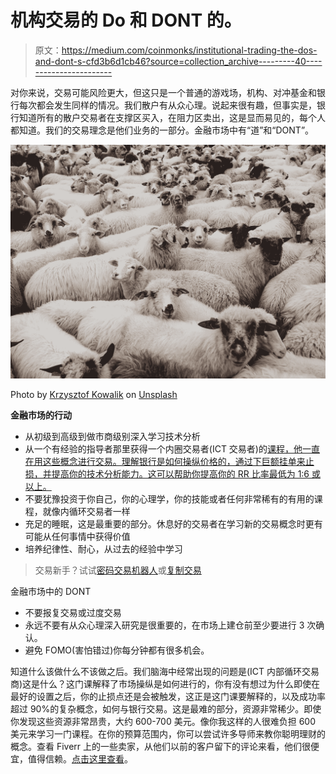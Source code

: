 # 机构交易的 Do 和 DONT 的。

> 原文：<https://medium.com/coinmonks/institutional-trading-the-dos-and-dont-s-cfd3b6d1cb46?source=collection_archive---------40----------------------->

对你来说，交易可能风险更大，但这只是一个普通的游戏场，机构、对冲基金和银行每次都会发生同样的情况。我们散户有从众心理。说起来很有趣，但事实是，银行知道所有的散户交易者在支撑区买入，在阻力区卖出，这是显而易见的，每个人都知道。我们的交易理念是他们业务的一部分。金融市场中有“道”和“DONT”。

![](img/efc22d732706e0f4e89a8e6174ec62e8.png)

Photo by [Krzysztof Kowalik](https://unsplash.com/@kowalikus?utm_source=medium&utm_medium=referral) on [Unsplash](https://unsplash.com?utm_source=medium&utm_medium=referral)

**金融市场的行动**

*   从初级到高级到做市商级别深入学习技术分析
*   从一个有经验的指导者那里获得一个内圈交易者(ICT 交易者)的[课程，他一直在用这些概念进行交易。理解银行是如何操纵价格的，通过下巨额挂单来止损，并提高你的技术分析能力。这可以帮助你提高你的 RR 比率最低为 1:6 或以上。](https://www.fiverr.com/anjerry356/provide-you-resources-to-learn-advanced-technical-analysis?context_referrer=user_page&ref_ctx_id=03a833fdc633d9b213d5cdf597b48584&pckg_id=1&pos=1&seller_online=true&imp_id=18506cca-b271-41fb-b1c2-b7118f2afb8c)
*   不要犹豫投资于你自己，你的心理学，你的技能或者任何非常稀有的有用的课程，就像内循环交易者一样
*   充足的睡眠，这是最重要的部分。休息好的交易者在学习新的交易概念时更有可能从任何事情中获得价值
*   培养纪律性、耐心，从过去的经验中学习

> 交易新手？试试[密码交易机器人](/coinmonks/crypto-trading-bot-c2ffce8acb2a)或[复制交易](/coinmonks/top-10-crypto-copy-trading-platforms-for-beginners-d0c37c7d698c)

金融市场中的 DONT

*   不要报复交易或过度交易
*   永远不要有从众心理深入研究是很重要的，在市场上建仓前至少要进行 3 次确认。
*   避免 FOMO(害怕错过)你每分钟都有很多机会。

知道什么该做什么不该做之后。我们脑海中经常出现的问题是(ICT 内部循环交易商)这是什么？这门课解释了市场操纵是如何进行的，你有没有想过为什么即使在最好的设置之后，你的止损点还是会被触发，这正是这门课要解释的，以及成功率超过 90%的复杂概念，如何与银行交易。这是最难的部分，资源非常稀少。即使你发现这些资源非常昂贵，大约 600-700 美元。像你我这样的人很难负担 600 美元来学习一门课程。在你的预算范围内，你可以尝试许多导师来教你聪明理财的概念。查看 Fiverr 上的一些卖家，从他们以前的客户留下的评论来看，他们很便宜，值得信赖。[点击这里查看](https://www.fiverr.com/anjerry356/provide-you-resources-to-learn-advanced-technical-analysis?context_referrer=user_page&ref_ctx_id=03a833fdc633d9b213d5cdf597b48584&pckg_id=1&pos=1&seller_online=true&imp_id=18506cca-b271-41fb-b1c2-b7118f2afb8c)。